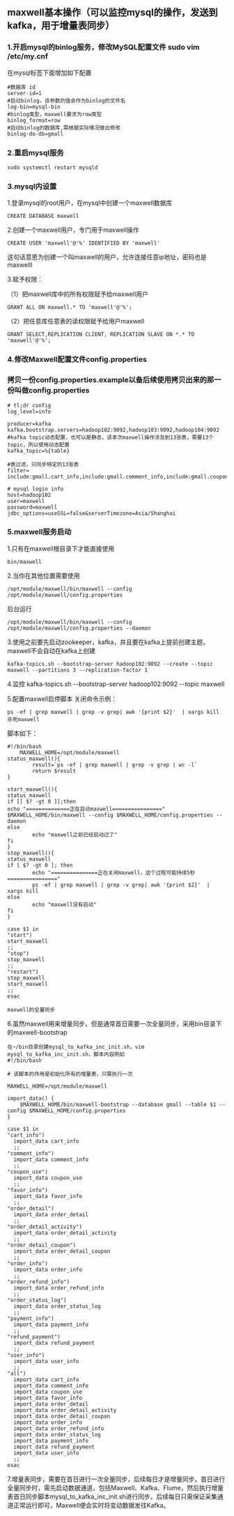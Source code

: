 ## maxwell基本操作（可以监控mysql的操作，发送到kafka，用于增量表同步）
### 1.开启mysql的binlog服务，修改MySQL配置文件 sudo vim /etc/my.cnf
在mysql标签下面增加如下配置

	#数据库 id
	server-id=1
	#启动binlog，该参数的值会作为binlog的文件名
	log-bin=mysql-bin
	#binlog类型，maxwell要求为row类型
	binlog_format=row
	#启动binlog的数据库,需根据实际情况做出修改
	binlog-do-db=gmall


### 2.重启mysql服务

	sudo systemctl restart mysqld

### 3.mysql内设置
1.登录mysql的root用户，在mysql中创建一个maxwell数据库

	CREATE DATABASE maxwell
2.创建一个maxwell用户，专门用于maxwell操作

	CREATE USER 'maxwell'@'%' IDENTIFIED BY 'maxwell'
这句话意思为创建一个叫maxwell的用户，允许连接任意ip地址，密码也是maxwelll

3.赋予权限：

（1）把maxwell库中的所有权限赋予给maxwell用户

	GRANT ALL ON maxwell.* TO 'maxwell'@'%';
（2）把任意库任意表的读权限赋予给用户maxwell

	GRANT SELECT,REPLICATION CLIENT, REPLICATION SLAVE ON *.* TO 'maxwell'@'%';




### 4.修改Maxwell配置文件config.properties

### 拷贝一份config.properties.example以备后续使用拷贝出来的那一份叫做config.properties

	# tl;dr config
	log_level=info

	producer=kafka
	kafka.bootstrap.servers=hadoop102:9092,hadoop103:9092,hadoop104:9092
	#kafka topic动态配置，也可以是静态，该本次maxwell操作涉及到13张表，需要13个topic，所以使用动态配置
	kafka_topic=%{table}

	#表过滤，只同步特定的13张表
	filter= include:gmall.cart_info,include:gmall.comment_info,include:gmall.coupon_use,include:gmall.favor_info,include:gmall.order_detail,include:gmall.order_detail_activity,include:gmall.order_detail_coupon,include:gmall.order_info,include:gmall.order_refund_info,include:gmall.order_status_log,include:gmall.payment_info,include:gmall.refund_payment,include:gmall.user_info

	# mysql login info
	host=hadoop102
	user=maxwell
	password=maxwell
	jdbc_options=useSSL=false&serverTimezone=Asia/Shanghai

### 5.maxwell服务启动
1.只有在maxwell根目录下才能直接使用
	
	bin/maxwell
2.当你在其他位置需要使用

	/opt/module/maxwell/bin/maxwell --config /opt/module/maxwell/config.properties
后台运行

	/opt/module/maxwell/bin/maxwell --config /opt/module/maxwell/config.properties --daemon

3.使用之前要先启动zookeeper，kafka，并且要在kafka上提前创建主题，maxwell不会自动在kafka上创建

	kafka-topics.sh --bootstrap-server hadoop102:9092 --create --topic maxwell --partitions 3 --replication-factor 1

4.监控
	kafka-topics.sh --bootstrap-server hadoop102:9092 --topic maxwell

5.配置maxwell启停脚本
关闭命令示例：

	ps -ef | grep maxwell | grep -v grep| awk '{print $2}'  | xargs kill 杀死maxwell

脚本如下：

	#!/bin/bash
		MAXWELL_HOME=/opt/module/maxwell
	status_maxwell(){
	        result=`ps -ef | grep maxwell | grep -v grep | wc -l`
	        return $result
	}
	
	start_maxwell(){
	status_maxwell
	if [[ $? -gt 0 ]];then
	echo "==============正在启动maxwell================"    
	$MAXWELL_HOME/bin/maxwell --config $MAXWELL_HOME/config.properties --daemon
	else
	        echo "maxwell之前已经启动过了"
	fi
	}
	stop_maxwell(){
	status_maxwell
	if [ $? -gt 0 ]; then
	        echo "===============正在关闭maxwell，这个过程可能持续5秒================"
	        ps -ef | grep maxwell | grep -v grep| awk '{print $2}'  | xargs kill
	else
	        echo "maxwell没有启动"
	fi
	}
	
	case $1 in
	"start")
	start_maxwell
	;;
	"stop")
	stop_maxwell
	;;
	"restart")
	stop_maxwell
	start_maxwell
	;;
	esac
	
	maxwell的全量同步

6.虽然maxwell用来增量同步，但是通常首日需要一次全量同步，采用bin目录下的maxwell-bootstrap

	在~/bin目录创建mysql_to_kafka_inc_init.sh，vim mysql_to_kafka_inc_init.sh，脚本内容例如
	#!/bin/bash
	
	# 该脚本的作用是初始化所有的增量表，只需执行一次
	
	MAXWELL_HOME=/opt/module/maxwell
	
	import_data() {
	    $MAXWELL_HOME/bin/maxwell-bootstrap --database gmall --table $1 --config $MAXWELL_HOME/config.properties
	}
	
	case $1 in
	"cart_info")
	  import_data cart_info
	  ;;
	"comment_info")
	  import_data comment_info
	  ;;
	"coupon_use")
	  import_data coupon_use
	  ;;
	"favor_info")
	  import_data favor_info
	  ;;
	"order_detail")
	  import_data order_detail
	  ;;
	"order_detail_activity")
	  import_data order_detail_activity
	  ;;
	"order_detail_coupon")
	  import_data order_detail_coupon
	  ;;
	"order_info")
	  import_data order_info
	  ;;
	"order_refund_info")
	  import_data order_refund_info
	  ;;
	"order_status_log")
	  import_data order_status_log
	  ;;
	"payment_info")
	  import_data payment_info
	  ;;
	"refund_payment")
	  import_data refund_payment
	  ;;
	"user_info")
	  import_data user_info
	  ;;
	"all")
	  import_data cart_info
	  import_data comment_info
	  import_data coupon_use
	  import_data favor_info
	  import_data order_detail
	  import_data order_detail_activity
	  import_data order_detail_coupon
	  import_data order_info
	  import_data order_refund_info
	  import_data order_status_log
	  import_data payment_info
	  import_data refund_payment
	  import_data user_info
	  ;;
	esac


7.增量表同步，需要在首日进行一次全量同步，后续每日才是增量同步。首日进行全量同步时，需先启动数据通道，包括Maxwell、Kafka、Flume，然后执行增量表首日同步脚本mysql_to_kafka_inc_init.sh进行同步。后续每日只需保证采集通道正常运行即可，Maxwell便会实时将变动数据发往Kafka。
